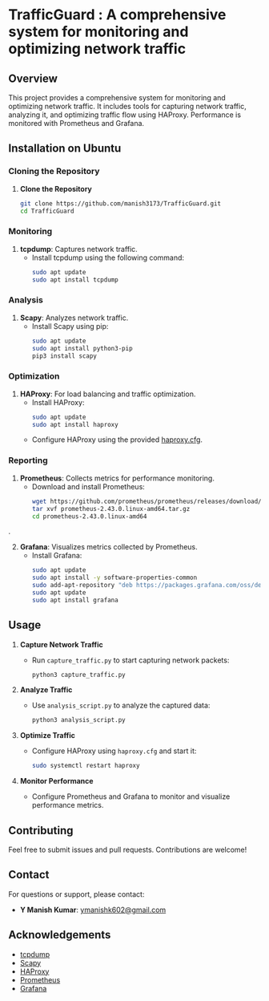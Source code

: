 # TrafficGuard : A comprehensive system for monitoring and optimizing network traffic
## Overview

This project provides a comprehensive system for monitoring and optimizing network traffic. It includes tools for capturing network traffic, analyzing it, and optimizing traffic flow using HAProxy. Performance is monitored with Prometheus and Grafana.

## Installation on Ubuntu
### Cloning the Repository

1. **Clone the Repository**
   ```bash
   git clone https://github.com/manish3173/TrafficGuard.git
   cd TrafficGuard


### Monitoring

1. **tcpdump**: Captures network traffic.
   - Install tcpdump using the following command:
     ```bash
     sudo apt update
     sudo apt install tcpdump
     ```
  
### Analysis

1. **Scapy**: Analyzes network traffic.
   - Install Scapy using pip:
     ```bash
     sudo apt update
     sudo apt install python3-pip
     pip3 install scapy
     ```
 

### Optimization

1. **HAProxy**: For load balancing and traffic optimization.
   - Install HAProxy:
     ```bash
     sudo apt update
     sudo apt install haproxy
     ```
   - Configure HAProxy using the provided [haproxy.cfg](optimization/haproxy/haproxy.cfg).

### Reporting

1. **Prometheus**: Collects metrics for performance monitoring.
   - Download and install Prometheus:
     ```bash
     wget https://github.com/prometheus/prometheus/releases/download/v2.43.0/prometheus-2.43.0.linux-amd64.tar.gz
     tar xvf prometheus-2.43.0.linux-amd64.tar.gz
     cd prometheus-2.43.0.linux-amd64
     ```
 .

2. **Grafana**: Visualizes metrics collected by Prometheus.
   - Install Grafana:
     ```bash
     sudo apt update
     sudo apt install -y software-properties-common
     sudo add-apt-repository "deb https://packages.grafana.com/oss/deb stable main"
     sudo apt update
     sudo apt install grafana
     ```
 

## Usage

1. **Capture Network Traffic**
   - Run `capture_traffic.py` to start capturing network packets:
     ```bash
     python3 capture_traffic.py
     ```

2. **Analyze Traffic**
   - Use `analysis_script.py` to analyze the captured data:
     ```bash
     python3 analysis_script.py
     ```

3. **Optimize Traffic**
   - Configure HAProxy using `haproxy.cfg` and start it:
     ```bash
     sudo systemctl restart haproxy
     ```

4. **Monitor Performance**
   - Configure Prometheus and Grafana to monitor and visualize performance metrics.


## Contributing

Feel free to submit issues and pull requests. Contributions are welcome!

## Contact

For questions or support, please contact:

- **Y Manish Kumar**: [ymanishk602@gmail.com](mailto:ymanishk602@gmail.com)


## Acknowledgements

- [tcpdump](https://www.tcpdump.org/)
- [Scapy](https://scapy.net/)
- [HAProxy](http://www.haproxy.org/)
- [Prometheus](https://prometheus.io/)
- [Grafana](https://grafana.com/)
